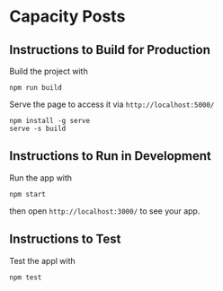 # Capacity Posts

## Instructions to Build for Production
Build the project with
```
npm run build
```
Serve the page to access it via ```http://localhost:5000/```
```
npm install -g serve
serve -s build
```

## Instructions to Run in Development
Run the app with
```
npm start
```
then open ```http://localhost:3000/``` to see your app.

## Instructions to Test
Test the appl with
```
npm test
```
